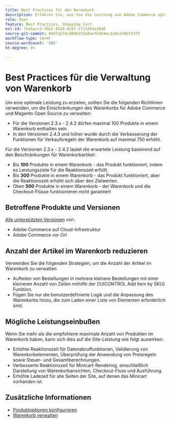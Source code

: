 ```yaml
---
title: Best Practices für den Warenkorb
description: Erfahren Sie, wie Sie die Leistung von Adobe Commerce optimieren können, indem Sie die Anzahl der Produkte in einem Warenkorb begrenzen.
role: User
feature: Best Practices, Shopping Cart
exl-id: 7ea5acc2-f6b2-4244-8c07-c71fd54a18a0
source-git-commit: 94d7a57dcd006251e8eefbdb4ec3a5e140bf43f9
workflow-type: tm+mt
source-wordcount: '282'
ht-degree: 0%

---
```


# Best Practices für die Verwaltung von Warenkorb

Um eine optimale Leistung zu erzielen, sollten Sie die folgenden Richtlinien verwenden, um die Einschränkungen des Warenkorbs für Adobe Commerce und Magento Open Source zu verwalten:

- Für die Versionen 2.3.x - 2.4.2 dürfen maximal 100 Produkte in einem Warenkorb enthalten sein.
- In den Versionen 2.4.3 und höher wurde durch die Verbesserung der Funktionen für Verkaufsregeln der Warenkorb auf maximal 750 erhöht.


Für die Versionen 2.3.x - 2.4.2 lautet die erwartete Leistung basierend auf den Beschränkungen für Warenkorbartikel:

- Bis **100** Produkte in einem Warenkorb - das Produkt funktioniert, indem es Leistungsziele für die Reaktionszeit erfüllt.
- Bis **300** Produkte in einem Warenkorb - das Produkt funktioniert, aber die Reaktionszeit erhöht sich über den Zielwerten.
- Oben **500** Produkte in einem Warenkorb - der Warenkorb und die Checkout-Flüsse funktionieren nicht garantiert

## Betroffene Produkte und Versionen

[Alle unterstützten Versionen](../../../release/versions.md) von:

- Adobe Commerce auf Cloud-Infrastruktur
- Adobe Commerce vor Ort

## Anzahl der Artikel im Warenkorb reduzieren

Verwenden Sie die folgenden Strategien, um die Anzahl der Artikel im Warenkorb zu verwalten

- Aufteilen von Bestellungen in mehrere kleinere Bestellungen mit einer kleineren Anzahl von Zeilen mithilfe der [!UICONTROL Add Item by SKU] Funktion.
- Fügen Sie nur die benutzerdefinierte Logik und die Anpassung des Warenkorbs hinzu, die zum Laden einer Liste von Elementen erforderlich sind.

## Mögliche Leistungseinbußen

Wenn Sie mehr als die empfohlene maximale Anzahl von Produkten im Warenkorb haben, kann sich dies auf die Site-Leistung wie folgt auswirken:

- Erhöhte Reaktionszeit für Datenabruffunktionen, Validierung von Warenkorbelementen, Überprüfung der Anwendung von Preisregeln sowie Steuer- und Gesamtberechnungen.
- Verbesserte Reaktionszeit für Minicart-Rendering, einschließlich Darstellung von Warenkorbansichten, Checkout-Fluss und Ausführung.
- Erhöhte Ladezeit für alle Seiten der Site, auf denen das Minicart vorhanden ist.

## Zusätzliche Informationen

- [Produktoptionen konfigurieren](https://experienceleague.adobe.com/docs/commerce-admin/inventory/configuration/product-options.html)
- [Warenkorb verwalten](https://experienceleague.adobe.com/docs/commerce-admin/stores-sales/point-of-purchase/assist/shopping-assisted-cart-manage.html)
